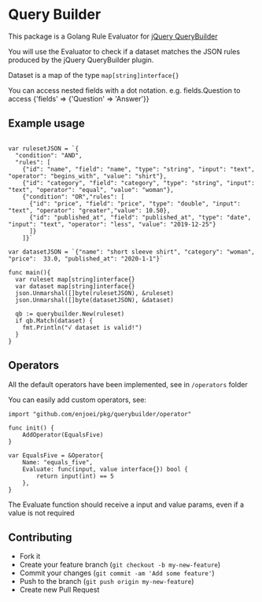 # Query Builder
This package is a Golang Rule Evaluator for [jQuery QueryBuilder](https://querybuilder.js.org/index.html)

You will use the Evaluator to check if a dataset matches the JSON rules produced by the jQuery QueryBuilder plugin.

Dataset is a map of the type `map[string]interface{}`

You can access nested fields with a dot notation. e.g. fields.Question to access {'fields' => {'Question' => 'Answer'}}

## Example usage

```golang

var rulesetJSON = `{
  "condition": "AND",
  "rules": [
    {"id": "name", "field": "name", "type": "string", "input": "text", "operator": "begins_with", "value": "shirt"},
    {"id": "category", "field": "category", "type": "string", "input": "text", "operator": "equal", "value": "woman"},
    {"condition": "OR","rules": [
      {"id": "price", "field": "price", "type": "double", "input": "text", "operator": "greater","value": 10.50},
      {"id": "published_at", "field": "published_at", "type": "date", "input": "text", "operator": "less", "value": "2019-12-25"}
      ]}
    ]}`

var datasetJSON = `{"name": "short sleeve shirt", "category": "woman", "price":  33.0, "published_at": "2020-1-1"}`

func main(){
  var ruleset map[string]interface{}
  var dataset map[string]interface{}
  json.Unmarshal([]byte(rulesetJSON), &ruleset)
  json.Unmarshal([]byte(datasetJSON), &dataset)
  
  qb := querybuilder.New(ruleset)
  if qb.Match(dataset) {
    fmt.Println("√ dataset is valid!")
  }
}

```

## Operators
All the default operators have been implemented, see in `/operators` folder

You can easily add custom operators, see:

```golang
import "github.com/enjoei/pkg/querybuilder/operator"

func init() {
	AddOperator(EqualsFive)
}

var EqualsFive = &Operator{
	Name: "equals_five",
	Evaluate: func(input, value interface{}) bool {
		return input(int) == 5
	},
}
```
The Evaluate function should receive a input and value params, even if a value is not required

## Contributing
- Fork it
- Create your feature branch (`git checkout -b my-new-feature`)
- Commit your changes (`git commit -am 'Add some feature'`)
- Push to the branch (`git push origin my-new-feature`)
- Create new Pull Request
